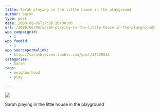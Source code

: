 ```yaml
---
title: Sarah playing in the little house in the playground
author: Sarah
type: post
date: 2008-06-06T17:26:26+00:00
url: /2008/06/06/sarah-playing-in-the-little-house-in-the-playground/
wpo_campaignid:
  - 1
wpo_feedid:
  - 1
wpo_sourcepermalink:
  - http://sarahblevins.tumblr.com/post/37429533
categories:
  - Sarah
tags:
  - neighborhood
  - play

---
```

![][1]

Sarah playing in the little house in the playground

 [1]: http://www.sarah-blevins.com/wp-content/plugins/wp-o-matic/cache/8fd22_3aAwrEXAF9woljyou9stj5qZ_500.jpg